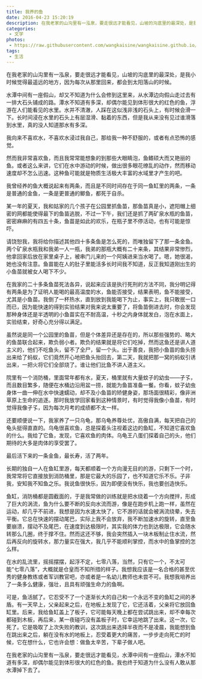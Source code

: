 ```yaml
---
title: 我养的鱼
date: 2016-04-23 15:20:19
description: 在我老家的山沟里有一泓泉，要走很远才能看见，山坡的沟底里的最深处，是我小时候觉得最遥远的地方，因为每次从那里回来，都会到太阳落山的时候。
categories:
 - 文学
photos:
 - https://raw.githubusercontent.com/wangkaisine/wangkaisine.github.io/master/gallery/fish.webp
tags:
 - 生活
---
```



在我老家的山沟里有一泓泉，要走很远才能看见，山坡的沟底里的最深处，是我小时候觉得最遥远的地方，因为每次从那里回来，都会到太阳落山的时候。

水潭中间有一座假山，却又不知道为什么会修到这里来，从水潭边向假山走过去有一排大石头铺成的路。潭水不知道有多深，却偶尔能见到体形很大的红色的鱼，浮游在人们能看见的水里。水并不清澈，人踩在这似浅非浅的石头上，有时候会滑一下。长时间浸在水里的石头上有层湿滑、黏着的东西，但是我从来没有见过谁滑落到水里，真的没人知道那水有多深。

我向来不喜欢水，不喜欢水浸过我自己，那给我一种不舒服的，或者有点恐怖的感觉。

然而我非常喜欢鱼，而且我常常能想象的到那些大眼睛泡，鱼鳍硕大而又艳丽的鱼。或者这么来讲，它们在水中游动的时候，做出很多眼花缭乱的动作，然而移动速度却不怎么迅速。这种鱼可能就是物质生活极大丰富的水域里才产生的吧。

我曾经养的鱼大概说起来有两条，而且是不同时间存在于同一鱼缸里的两条，一条是普通的金鱼，一条是更普通的鲫鱼，都死于自杀。

某一年的夏天，我和姑家的几个孩子在公园里抓鱼苗，那鱼苗真是小，遮阳帽上细密的网都能使得最下的鱼苗逃脱，不过一下午，我们还是抓了两矿泉水瓶的鱼苗，密密麻麻的有四五十条，鱼苗是如此的欢乐，在瓶子里不停活动，也有可能是惊吓。

请饶恕我，我将给你描述其他四十多条鱼是怎么死的，而唯独留下了那一条金鱼。两个矿泉水瓶我和我弟一人一瓶，我弟的那瓶大概有二十来条，其结果非常惨烈，他拿回家后放在家里桌子上，被串门儿来的一个阿姨进来当水喝了。嗯，她很渴，她也没有注意。鱼苗能在人的肚子里能活多长时间我不知道，反正我知道刚出生的小鱼苗就被女人喝下不少。

在我家的二十多条鱼苗死法各异，说起来应该是执行死刑的方法不同，我分明记得有两条是为了证明人能喝的最高温度的水，鱼能否接受，结果表明，鱼不能接受，尤其是小鱼苗。我倒了一杯热水，直到放到我能喝下为止，事实上，我只敢抿一口而已，因为能快速的得到实验结果对我来说太重要了，将鱼苗倒进去时，你会发现那种身体还是半透明的小鱼苗实在不耐高温，十秒之内身体就发白，泡在水面上，实验结束，好奇心充分得以满足。

虽然说是同一个公园里的鱼苗，但是个体差异还是存在的，所以那些强势的、略大的鱼苗联合起来，欺负弱小者。欺负的结果就是将它们吃掉，然而这鱼还是讲人道主义的，他们不吃鱼头，留不了全尸，留一个头。出于善良，我把小鱼苗的鱼头捞出来给了蚂蚁，它们竟然开心地把鱼头抬回去，第二天，我就把那一窝的蚂蚁引诱出来，一把火将它们全部烧了。谁让他们比鱼不讲人道主义。

院里有一个消防桶，里面常年都有水，夏天，桶里就有大量蚊子的幼虫——孑孓，而且数目繁多，随便在水桶边沿用盆一捞，就能为鱼苗准备一餐。你看，蚊子幼虫身体一曲一伸在水中快速蠕动，却不及小鱼苗的矫健身姿，那场面很精彩，像非洲草原上生命的追逐。那时我放学回家看到这种情景时，有时觉得我像小鱼苗，有时觉得我像孑孓，因为每次月考的成绩都不太一样。

还要顺便说一下，我家养了一只乌龟，那乌龟养尊处优，高傲自满，每天把自己的龟头挺得直直的。乌龟很喜欢鱼，总是探着头注视着这边的鱼缸，不知道它喜欢鱼的什么。我给了它鱼，发现，它喜欢鱼的肉体。乌龟王八蛋们探着自己的头，他们期待的大多是肉体的享受罢了。

最后活下来的一条金鱼，最长寿，活了两年。

长期的独自一人在鱼缸里游，每天都顺着一个方向漫无目的的游，只剩下一个时，我常常将它直接放到消防桶里，那是它最大的乐园了，也不知道它乐不乐。子非我，安知我不知鱼之乐。我说鱼很快乐，因为即便没有快乐，我也要创造快乐。

鱼缸，消防桶都是圆截面的，于是我常做的训练就是把水绕着一个方向搅拌，形成了巨大的涡流，鱼为什么要不断的反向水流而游，像是在跑步机上跑一样，虽然在运动，却几乎不前进，我想是因为水速太快了，它不游的话就会被涡流绕晕，失去平衡。它总在快速的摆动尾巴，实际上我不会放弃，我不断加速水的旋转，直至鱼要崩溃，摆动不及尾巴，在速度到达极限时，其实我的体力也到达极限，它会随水转那么几圈，终于撑不住。然而这还不够，我会突然插入一块木板制止住水流，然后再反向的旋转水，那力量实在强大，我几乎不能顺利掌控，而水中的鱼掌控的怎么样。

在水的乱流里，摇摇摆摆，起浮不定，七零八落，当然，只有它一个，不太可能“七零八落”，大概就是仓皇而不知所措的样子。我想我应该是一名合格的甚至优秀的健身教练或者军训教官吧，亦或者是一名幼儿教师也未尝不可。我想我培养出了一条多么健康，强壮，且具有顽强生命力的鱼啊。

可是，鱼活腻了。它忍受不了一个逐渐长大的自己和一个永远不变的鱼缸之间的矛盾。有一天早上，父亲起来之后，在地板上发现了它，它还活着，父亲将它放回鱼缸里。后来，我给鱼缸盖上了板子，它可能每天晚上都在尝试跳出来，却不幸每次都碰到木板，再后来，某一夜碰巧没有盖板子时，它幸运地跳了出来。这一次，它死了。它是吸取了上次失败的教训，这次跳出来选择半夜而不是凌晨，我能想到鱼在跳出来之后，躺在没有水的地板上，忍受着更大的痛苦，一步步走向死亡的时候，它在想什么，它也许会想：做鱼太辛苦，下辈子做人吧。

在我老家的山沟里有一泓泉，要走很远才能看见，水潭中间有一座假山，潭水不知道有多深，却偶尔能见到体形很大的红色的鱼。我也终于知道为什么没有人敢从那水潭掉下去了。

